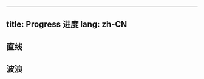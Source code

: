 <!--this file is copied from chinese md, remove this comment to update it, or it will be overwritten when next build-->
---
title: Progress 进度
lang: zh-CN
---

## 直线

<!-- @Code:line -->

## 波浪

<!-- @Code:wave -->
